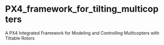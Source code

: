 # PX4_framework_for_tilting_multicopters
A PX4 Integrated Framework for Modeling and Controlling Multicopters with Tiltable Rotors

